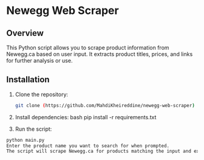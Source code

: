 # Newegg Web Scraper

## Overview

This Python script allows you to scrape product information from Newegg.ca based on user input. It extracts product titles, prices, and links for further analysis or use.

## Installation

1. Clone the repository:
   ```bash
   git clone (https://github.com/MahdiKheireddine/newegg-web-scraper)

2. Install dependencies:
  bash
  pip install -r requirements.txt

3. Run the script:
  ```bash
  python main.py
Enter the product name you want to search for when prompted.
The script will scrape Newegg.ca for products matching the input and export the data to a CSV file.

